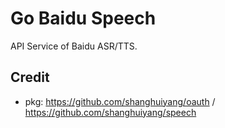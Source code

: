 # Go Baidu Speech

API Service of Baidu ASR/TTS.


## Credit

- pkg: https://github.com/shanghuiyang/oauth / https://github.com/shanghuiyang/speech
